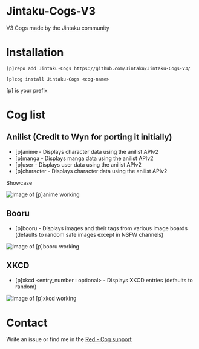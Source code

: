 # Jintaku-Cogs-V3
V3 Cogs made by the Jintaku community

# Installation

`[p]repo add Jintaku-Cogs https://github.com/Jintaku/Jintaku-Cogs-V3/`

`[p]cog install Jintaku-Cogs <cog-name>`

[p] is your prefix

# Cog list
## Anilist (Credit to Wyn for porting it initially)

* [p]anime <anime-name> - Displays character data using the anilist APIv2
* [p]manga <manga-name> - Displays manga data using the anilist APIv2
* [p]user <username> - Displays user data using the anilist APIv2
* [p]character <character-name> - Displays character data using the anilist APIv2

Showcase 

![Image of [p]anime working](https://github.com/Jintaku/Jintaku-Cogs-V3/blob/master/screenshots/anime.gif)

## Booru

* [p]booru <tags : optional> - Displays images and their tags from various image boards (defaults to random safe images except in NSFW channels)

![Image of [p]booru working](https://github.com/Jintaku/Jintaku-Cogs-V3/blob/master/screenshots/booru.gif)

## XKCD

* [p]xkcd <entry_number : optional> - Displays XKCD entries (defaults to random)

![Image of [p]xkcd working](https://github.com/Jintaku/Jintaku-Cogs-V3/blob/master/screenshots/xkcd.gif)

# Contact

Write an issue or find me in the [Red - Cog support](https://discord.gg/GET4DVk)
